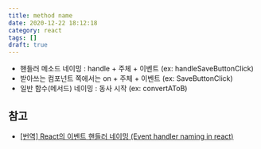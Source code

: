 ```yaml
---
title: method name
date: 2020-12-22 18:12:18
category: react
tags: []
draft: true
---
```


- 핸들러 메소드 네이밍 : handle + 주체 + 이벤트 (ex: handleSaveButtonClick)
- 받아쓰는 컴포넌트 쪽에서는 on + 주체 + 이벤트 (ex: SaveButtonClick)
- 일반 함수(메서드) 네이밍 : 동사 시작 (ex: convertAToB)

## 참고

- [[번역] React의 이벤트 핸들러 네이밍 (Event handler naming in react)](https://blog.sonim1.com/220)
